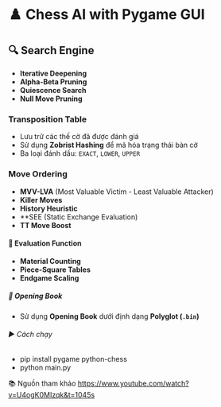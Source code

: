 # ♟️ Chess AI with Pygame GUI
## 🔍 Search Engine
- **Iterative Deepening**
- **Alpha-Beta Pruning**
- **Quiescence Search**
- **Null Move Pruning**
### Transposition Table
- Lưu trữ các thế cờ đã được đánh giá
- Sử dụng **Zobrist Hashing** để mã hóa trạng thái bàn cờ
- Ba loại đánh dấu: `EXACT`, `LOWER`, `UPPER`
### Move Ordering
- **MVV-LVA** (Most Valuable Victim - Least Valuable Attacker)
- **Killer Moves**
- **History Heuristic**
- **SEE (Static Exchange Evaluation)
- **TT Move Boost**
#### 🧮 Evaluation Function
- **Material Counting**
- **Piece-Square Tables**
- **Endgame Scaling**
##### 📖 Opening Book 
- Sử dụng **Opening Book** dưới định dạng **Polyglot (`.bin`)**
###### ▶️ Cách chạy
- pip install pygame python-chess
- python main.py

📚 Nguồn tham khảo
https://www.youtube.com/watch?v=U4ogK0MIzqk&t=1045s

